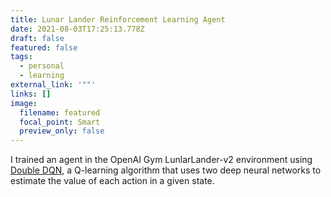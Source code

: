 ```yaml
---
title: Lunar Lander Reinforcement Learning Agent
date: 2021-08-03T17:25:13.778Z
draft: false
featured: false
tags:
  - personal
  - learning
external_link: '""'
links: []
image:
  filename: featured
  focal_point: Smart
  preview_only: false
---
```

I trained an agent in the OpenAI Gym LunlarLander-v2 environment using  [Double DQN](https://arxiv.org/pdf/1509.06461.pdf),  a Q-learning algorithm that uses two deep neural networks to estimate the value of each action in a given state.